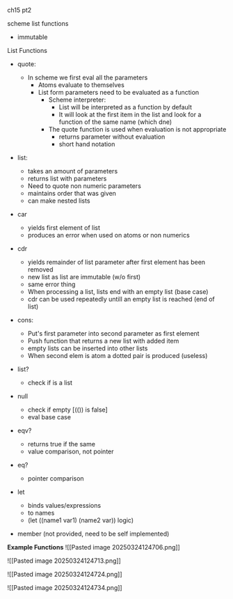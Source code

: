ch15 pt2

scheme list functions
- immutable 

List Functions
- quote:
	- In scheme we first eval all the parameters
		- Atoms evaluate to themselves
		- List form parameters need to be evaluated as a function 
			- Scheme interpreter:
				- List will be interpreted as a function by default
				- It will look at the first item in the list and look for a function of the same name (which dne)
			- The quote function is used when evaluation is not appropriate 
				- returns parameter without evaluation
				- short hand notation

- list:
	- takes an amount of parameters
	- returns list with parameters
	- Need to quote non numeric parameters
	- maintains order that was given
	- can make nested lists

- car
	- yields first element of list
	- produces an error when used on atoms or non numerics

- cdr
	- yields remainder of list parameter after first element has been removed
	- new list as list are immutable (w/o first)
	- same error thing
	- When processing a list, lists end with an empty list (base case)
	- cdr can be used repeatedly untill an empty list is reached (end of list)

- cons:
	- Put's first parameter into second parameter as first element
	- Push function that returns a new list with added item
	- empty lists can be inserted into other lists
	- When second elem is atom a dotted pair is produced (useless)

- list?
	- check if is a list
- null
	- check if empty [(()) is false]
	- eval base case

- eqv?
	- returns true if the same
	- value comparison, not pointer
- eq?
	- pointer comparison 

- let
	- binds values/expressions
	- to names
	- (let ((name1 var1) (name2 var)) logic)

- member (not provided, need to be self implemented)


**Example Functions**
![[Pasted image 20250324124706.png]]

![[Pasted image 20250324124713.png]]

![[Pasted image 20250324124724.png]]

![[Pasted image 20250324124734.png]]
